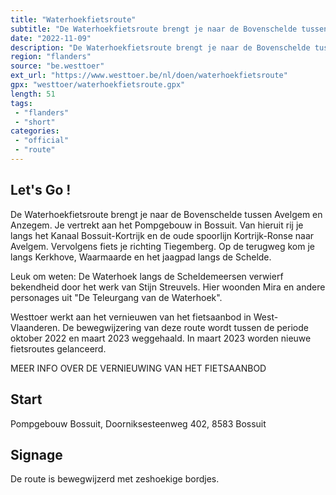```yaml
---
title: "Waterhoekfietsroute"
subtitle: "De Waterhoekfietsroute brengt je naar de Bovenschelde tussen Avelgem en Anzegem"
date: "2022-11-09"
description: "De Waterhoekfietsroute brengt je naar de Bovenschelde tussen Avelgem en Anzegem"
region: "flanders"
source: "be.westtoer"
ext_url: "https://www.westtoer.be/nl/doen/waterhoekfietsroute"
gpx: "westtoer/waterhoekfietsroute.gpx"
length: 51
tags:
 - "flanders"
 - "short"
categories:
 - "official"
 - "route"
---
```


## Let's Go ! 

De Waterhoekfietsroute brengt je naar de Bovenschelde tussen Avelgem en Anzegem. Je vertrekt aan het Pompgebouw in Bossuit. Van hieruit rij je langs het Kanaal Bossuit-Kortrijk en de oude spoorlijn Kortrijk-Ronse naar Avelgem. Vervolgens fiets je richting Tiegemberg. Op de terugweg kom je langs Kerkhove, Waarmaarde en het jaagpad langs de Schelde.

Leuk om weten: De Waterhoek langs de Scheldemeersen verwierf bekendheid door het werk van Stijn Streuvels. Hier woonden Mira en andere personages uit "De Teleurgang van de Waterhoek".

Westtoer werkt aan het vernieuwen van het fietsaanbod in West-Vlaanderen. De bewegwijzering van deze route wordt tussen de periode oktober 2022 en maart 2023 weggehaald. In maart 2023 worden nieuwe fietsroutes gelanceerd.

MEER INFO OVER DE VERNIEUWING VAN HET FIETSAANBOD

## Start

Pompgebouw Bossuit, Doorniksesteenweg 402, 8583 Bossuit

## Signage

De route is bewegwijzerd met zeshoekige bordjes.
